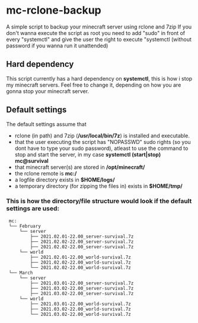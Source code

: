 # mc-rclone-backup
A simple script to backup your minecraft server using rclone and 7zip
If you don't wanna execute the script as root you need to add "sudo" in front of every "systemctl" and give the user the right to execute "systemctl (without password if you wanna run it unattended)

## Hard dependency
This script currently has a hard dependency on **systemctl**, this is how i stop my minecraft servers.
Feel free to change it, depending on how you are gonna stop your minecraft server.

## Default settings
The default settings assume that 
* rclone (in path) and 7zip (**/usr/local/bin/7z**) is installed and executable.
* that the user executing the script has "NOPASSWD" sudo rights (so you dont have to type your sudo password), atleast to use the command to stop and start the server, in my case **systemctl (start|stop) mc@survival**
* that minecraft server(s) are stored in **/opt/minecraft/**
* the rclone remote is **mc:/**
* a logfile directory exists in **$HOME/logs/**
* a temporary directory (for zipping the files in) exists in **$HOME/tmp/**


### This is how the directory/file structure would look if the default settings are used:
```
 mc:
 └── February
     └── server
         ├── 2021.02.01-22.00_server-survival.7z
         ├── 2021.02.02-22.00_server-survival.7z
         ├── 2021.02.02-22.00_server-survival.7z
     └── world
         ├── 2021.02.01-22.00_world-survival.7z
         ├── 2021.02.02-22.00_world-survival.7z
         └── 2021.02.02-22.00_world-survival.7z
 └── March
     └── server
         ├── 2021.03.01-22.00_server-survival.7z
         ├── 2021.03.02-22.00_server-survival.7z
         ├── 2021.03.02-22.00_server-survival.7z
     └── world
         ├── 2021.03.01-22.00_world-survival.7z
         ├── 2021.03.02-22.00_world-survival.7z
         └── 2021.03.02-22.00_world-survival.7z
```
